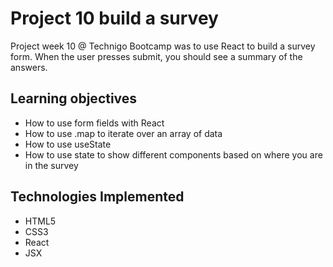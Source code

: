 # Project 10 build a survey 

Project week 10 @ Technigo Bootcamp was to use React to build a survey form. When the user presses submit, you should see a summary of the answers.



## Learning objectives
* How to use form fields with React
* How to use .map to iterate over an array of data
* How to use useState
* How to use state to show different components based on where you are in the survey

## Technologies Implemented
* HTML5
* CSS3
* React
* JSX
